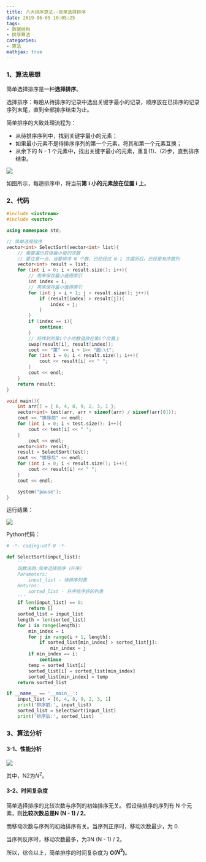 ```yaml
---
title: 八大排序算法--简单选择排序
date: 2019-06-05 10:05:25
tags: 
- 数据结构
- 排序算法
categories:
- 算法
mathjax: true
---
```

### 1、算法思想

简单选择排序是一种**选择排序**。

选择排序：每趟从待排序的记录中选出关键字最小的记录，顺序放在已排序的记录序列末尾，直到全部排序结束为止。
<!--more-->
简单排序的大致处理流程为：

- 从待排序序列中，找到关键字最小的元素；
- 如果最小元素不是待排序序列的第一个元素，将其和第一个元素互换；
- 从余下的 N - 1 个元素中，找出关键字最小的元素，重复(1)、(2)步，直到排序结束。

![](https://blog-1258986886.cos.ap-beijing.myqcloud.com/%E6%8E%92%E5%BA%8F/6-10.jpg)

如图所示，每趟排序中，将当前**第** **i** **小的元素放在位置** **i** 上。

### 2、代码

```c++
#include <iostream>
#include <vector>

using namespace std;

// 简单选择排序
vector<int> SelectSort(vector<int> list){
	// 需要遍历获得最小值的次数
	// 要注意一点，当要排序 N 个数，已经经过 N-1 次遍历后，已经是有序数列
	vector<int> result = list;
	for (int i = 0; i < result.size(); i++){
		// 用来保存最小值得索引
		int index = i;
		// 用来保存最小值得索引
		for (int j = i + 1; j < result.size(); j++){
			if (result[index] > result[j]){
				index = j;
			}
		}
		if (index == i){
			continue;
		}
		// 将找到的第i个小的数值放在第i个位置上
		swap(result[i], result[index]);
		cout << "第" << i + 1<< "趟:\t";
		for (int i = 0; i < result.size(); i++){
			cout << result[i] << " ";
		}
		cout << endl;
	}
	return result;
}

void main(){
	int arr[] = { 6, 4, 8, 9, 2, 3, 1 };
	vector<int> test(arr, arr + sizeof(arr) / sizeof(arr[0]));
	cout << "排序前" << endl;
	for (int i = 0; i < test.size(); i++){
		cout << test[i] << " ";
	}
		cout << endl;
	vector<int> result;
	result = SelectSort(test);
	cout << "排序后" << endl;
	for (int i = 0; i < result.size(); i++){
		cout << result[i] << " ";
	}
	cout << endl;

	system("pause");
}
```

运行结果：

![](https://blog-1258986886.cos.ap-beijing.myqcloud.com/%E6%8E%92%E5%BA%8F/6-11.png)

Python代码：

```python
# -*- coding:utf-8 -*-

def SelectSort(input_list):
	'''
	函数说明:简单选择排序（升序）
	Parameters:
		input_list - 待排序列表
	Returns:
		sorted_list - 升序排序好的列表
	'''	
	if len(input_list) == 0:
		return []
	sorted_list = input_list
	length = len(sorted_list)
	for i in range(length):
		min_index = i
		for j in range(i + 1, length):
			if sorted_list[min_index] > sorted_list[j]:
				min_index = j
		if min_index == i:
			continue
		temp = sorted_list[i]
		sorted_list[i] = sorted_list[min_index]
		sorted_list[min_index] = temp
	return sorted_list

if __name__ == '__main__':
	input_list = [6, 4, 8, 9, 2, 3, 1]
	print('排序前:', input_list)
	sorted_list = SelectSort(input_list)
	print('排序后:', sorted_list)
```

### 3、算法分析

#### 3-1、性能分析

![](https://blog-1258986886.cos.ap-beijing.myqcloud.com/%E6%8E%92%E5%BA%8F/6-12.png)

其中，N2为$N^2$。

#### 3-2、时间复杂度

简单选择排序的比较次数与序列的初始排序无关。 假设待排序的序列有 N 个元素，则**比较次数总是N (N - 1) / 2**。

而移动次数与序列的初始排序有关。当序列正序时，移动次数最少，为 0.

当序列反序时，移动次数最多，为3N (N - 1) /  2。

所以，综合以上，简单排序的时间复杂度为 **O($N^2$)**。
